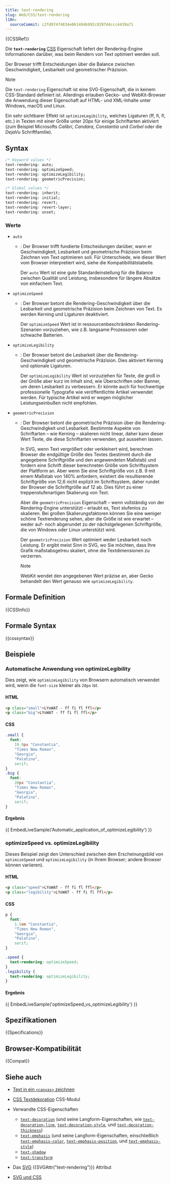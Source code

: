 ```yaml
---
title: text-rendering
slug: Web/CSS/text-rendering
l10n:
  sourceCommit: c2fd97474834e061404b992c8397d4ccc4439a71
---
```


{{CSSRef}}

Die **`text-rendering`** [CSS](/de/docs/Web/CSS) Eigenschaft liefert der Rendering-Engine Informationen darüber, was beim Rendern von Text optimiert werden soll.

Der Browser trifft Entscheidungen über die Balance zwischen Geschwindigkeit, Lesbarkeit und geometrischer Präzision.

> [!NOTE]
> Die `text-rendering` Eigenschaft ist eine SVG-Eigenschaft, die in keinem CSS-Standard definiert ist. Allerdings erlauben Gecko- und WebKit-Browser die Anwendung dieser Eigenschaft auf HTML- und XML-Inhalte unter Windows, macOS und Linux.

Ein sehr sichtbarer Effekt ist `optimizeLegibility`, welches Ligaturen (ff, fi, fl, etc.) in Texten mit einer Größe unter 20px für einige Schriftarten aktiviert (zum Beispiel Microsofts _Calibri_, _Candara_, _Constantia_ und _Corbel_ oder die _DejaVu_ Schriftfamilie).

## Syntax

```css
/* Keyword values */
text-rendering: auto;
text-rendering: optimizeSpeed;
text-rendering: optimizeLegibility;
text-rendering: geometricPrecision;

/* Global values */
text-rendering: inherit;
text-rendering: initial;
text-rendering: revert;
text-rendering: revert-layer;
text-rendering: unset;
```

### Werte

- `auto`

  - : Der Browser trifft fundierte Entscheidungen darüber, wann er Geschwindigkeit, Lesbarkeit und geometrische Präzision beim Zeichnen von Text optimieren soll. Für Unterschiede, wie dieser Wert vom Browser interpretiert wird, siehe die Kompatibilitätstabelle.

    Der `auto` Wert ist eine gute Standardeinstellung für die Balance zwischen Qualität und Leistung, insbesondere für längere Absätze von einfachem Text.

- `optimizeSpeed`

  - : Der Browser betont die Rendering-Geschwindigkeit über die Lesbarkeit und geometrische Präzision beim Zeichnen von Text. Es werden Kerning und Ligaturen deaktiviert.

    Der `optimizeSpeed` Wert ist in ressourcenbeschränkten Rendering-Szenarien vorzuziehen, wie z.B. langsame Prozessoren oder schwache Batterien.

- `optimizeLegibility`

  - : Der Browser betont die Lesbarkeit über die Rendering-Geschwindigkeit und geometrische Präzision. Dies aktiviert Kerning und optionale Ligaturen.

    Der `optimizeLegibility` Wert ist vorzuziehen für Texte, die groß in der Größe aber kurz im Inhalt sind, wie Überschriften oder Banner, um deren Lesbarkeit zu verbessern. Er könnte auch für hochwertige professionelle Typografie wie veröffentlichte Artikel verwendet werden. Für typische Artikel wird er wegen möglicher Leistungseinbußen nicht empfohlen.

- `geometricPrecision`

  - : Der Browser betont die geometrische Präzision über die Rendering-Geschwindigkeit und Lesbarkeit. Bestimmte Aspekte von Schriftarten – wie Kerning – skalieren nicht linear, daher kann dieser Wert Texte, die diese Schriftarten verwenden, gut aussehen lassen.

    In SVG, wenn Text vergrößert oder verkleinert wird, berechnen Browser die endgültige Größe des Textes (bestimmt durch die angegebene Schriftgröße und den angewendeten Maßstab) und fordern eine Schrift dieser berechneten Größe vom Schriftsystem der Plattform an. Aber wenn Sie eine Schriftgröße von z.B. 9 mit einem Maßstab von 140% anfordern, existiert die resultierende Schriftgröße von 12,6 nicht explizit im Schriftsystem, daher rundet der Browser die Schriftgröße auf 12 ab. Dies führt zu einer treppenstufenartigen Skalierung von Text.

    Aber die `geometricPrecision` Eigenschaft – wenn vollständig von der Rendering-Engine unterstützt – erlaubt es, Text stufenlos zu skalieren. Bei großen Skalierungsfaktoren können Sie eine weniger schöne Textrenderung sehen, aber die Größe ist wie erwartet – weder auf- noch abgerundet zu der nächstgelegenen Schriftgröße, die von Windows oder Linux unterstützt wird.

    Der `geometricPrecision` Wert optimiert weder Lesbarkeit noch Leistung. Er ergibt meist Sinn in SVG, wo Sie möchten, dass Ihre Grafik maßstabsgetreu skaliert, ohne die Textdimensionen zu verzerren.

    > [!NOTE]
    > WebKit wendet den angegebenen Wert präzise an, aber Gecko behandelt den Wert genauso wie `optimizeLegibility`.

## Formale Definition

{{CSSInfo}}

## Formale Syntax

{{csssyntax}}

## Beispiele

### Automatische Anwendung von optimizeLegibility

Dies zeigt, wie `optimizeLegibility` von Browsern automatisch verwendet wird, wenn die `font-size` kleiner als `20px` ist.

#### HTML

```html
<p class="small">LYoWAT - ff fi fl ffl</p>
<p class="big">LYoWAT - ff fi fl ffl</p>
```

#### CSS

```css
.small {
  font:
    19.9px "Constantia",
    "Times New Roman",
    "Georgia",
    "Palatino",
    serif;
}
.big {
  font:
    20px "Constantia",
    "Times New Roman",
    "Georgia",
    "Palatino",
    serif;
}
```

#### Ergebnis

{{ EmbedLiveSample('Automatic_application_of_optimizeLegibility') }}

### optimizeSpeed vs. optimizeLegibility

Dieses Beispiel zeigt den Unterschied zwischen dem Erscheinungsbild von `optimizeSpeed` und `optimizeLegibility` (in Ihrem Browser; andere Browser können variieren).

#### HTML

```html
<p class="speed">LYoWAT - ff fi fl ffl</p>
<p class="legibility">LYoWAT - ff fi fl ffl</p>
```

#### CSS

```css
p {
  font:
    1.5em "Constantia",
    "Times New Roman",
    "Georgia",
    "Palatino",
    serif;
}

.speed {
  text-rendering: optimizeSpeed;
}
.legibility {
  text-rendering: optimizeLegibility;
}
```

#### Ergebnis

{{ EmbedLiveSample('optimizeSpeed_vs_optimizeLegibility') }}

## Spezifikationen

{{Specifications}}

## Browser-Kompatibilität

{{Compat}}

## Siehe auch

- [Text in ein `<canvas>` zeichnen](/de/docs/Web/API/Canvas_API/Tutorial/Drawing_text)
- [CSS Textdekoration](/de/docs/Web/CSS/CSS_text_decoration) CSS-Modul
- Verwandte CSS-Eigenschaften

  - [`text-decoration`](/de/docs/Web/CSS/text-decoration) (und seine Langform-Eigenschaften, wie [`text-decoration-line`](/de/docs/Web/CSS/text-decoration-line), [`text-decoration-style`](/de/docs/Web/CSS/text-decoration-style), und [`text-decoration-thickness`](/de/docs/Web/CSS/text-decoration-thickness))
  - [`text-emphasis`](/de/docs/Web/CSS/text-emphasis) (und seine Langform-Eigenschaften, einschließlich [`text-emphasis-color`](/de/docs/Web/CSS/text-emphasis-color), [`text-emphasis-position`](/de/docs/Web/CSS/text-emphasis-position), und [`text-emphasis-style`](/de/docs/Web/CSS/text-emphasis-style))
  - [`text-shadow`](/de/docs/Web/CSS/text-shadow)
  - [`text-transform`](/de/docs/Web/CSS/text-transform)

- Das [SVG](/de/docs/Web/SVG) {{SVGAttr("text-rendering")}} Attribut
- [SVG und CSS](/de/docs/Web/SVG/Tutorials/SVG_from_scratch/SVG_and_CSS)
